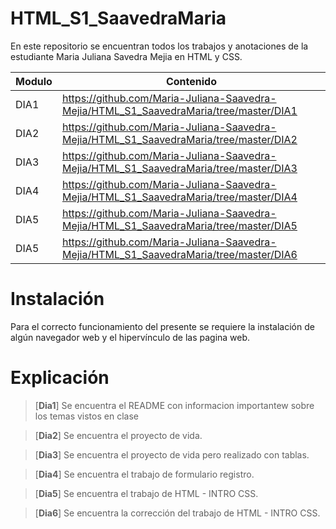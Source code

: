 # HTML_S1_SaavedraMaria

En este repositorio se encuentran todos los trabajos y anotaciones de la estudiante Maria Juliana Savedra Mejia en HTML y CSS.


| Modulo | Contenido |
|--|--|
| DIA1 |https://github.com/Maria-Juliana-Saavedra-Mejia/HTML_S1_SaavedraMaria/tree/master/DIA1|
| DIA2 |https://github.com/Maria-Juliana-Saavedra-Mejia/HTML_S1_SaavedraMaria/tree/master/DIA2|
| DIA3 |https://github.com/Maria-Juliana-Saavedra-Mejia/HTML_S1_SaavedraMaria/tree/master/DIA3|
| DIA4 |https://github.com/Maria-Juliana-Saavedra-Mejia/HTML_S1_SaavedraMaria/tree/master/DIA4|
| DIA5 |https://github.com/Maria-Juliana-Saavedra-Mejia/HTML_S1_SaavedraMaria/tree/master/DIA5|
| DIA5 |https://github.com/Maria-Juliana-Saavedra-Mejia/HTML_S1_SaavedraMaria/tree/master/DIA6|

# **Instalación**

Para el correcto funcionamiento del presente se requiere la instalación de algún navegador web y el hipervínculo de las pagina web.

# **Explicación**

> [**Dia1**]
Se encuentra el README con informacion importantew sobre los temas vistos en clase

> [**Dia2**]
Se encuentra el proyecto de vida.

> [**Dia3**]
Se encuentra el proyecto de vida pero realizado con tablas.

> [**Dia4**]
Se encuentra el trabajo de formulario registro.

> [**Dia5**]
Se encuentra el trabajo de HTML - INTRO CSS.

> [**Dia6**]
Se encuentra la corrección del trabajo de HTML - INTRO CSS.